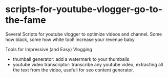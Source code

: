 # scripts-for-youtube-vlogger-go-to-the-fame
Several Scripts for youtube vlogger to optimize videos and channel. Some how black, some how white tool! increase your revenue baby
 
Tools for Impressive (and Easy) Vlogging 

- thumbail generator: add a watermark to your thumbails
- youtube video transcriptor: transcribe any youtube video, extracting all the text from the video, usefull for seo content generator.
